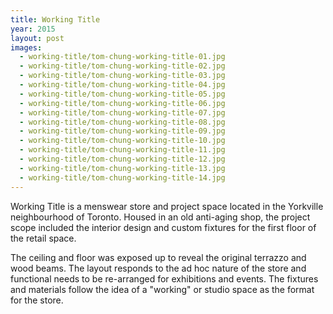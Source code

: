 ```yaml
---
title: Working Title
year: 2015
layout: post
images:
  - working-title/tom-chung-working-title-01.jpg
  - working-title/tom-chung-working-title-02.jpg
  - working-title/tom-chung-working-title-03.jpg
  - working-title/tom-chung-working-title-04.jpg
  - working-title/tom-chung-working-title-05.jpg
  - working-title/tom-chung-working-title-06.jpg
  - working-title/tom-chung-working-title-07.jpg
  - working-title/tom-chung-working-title-08.jpg
  - working-title/tom-chung-working-title-09.jpg
  - working-title/tom-chung-working-title-10.jpg
  - working-title/tom-chung-working-title-11.jpg
  - working-title/tom-chung-working-title-12.jpg
  - working-title/tom-chung-working-title-13.jpg
  - working-title/tom-chung-working-title-14.jpg
---
```


Working Title is a menswear store and project space located in the Yorkville neighbourhood of Toronto. Housed in an old anti-aging shop, the project scope included the interior design and custom fixtures for the first floor of the retail space.

The ceiling and floor was exposed up to reveal the original terrazzo and wood beams. The layout responds to the ad hoc nature of the store and functional needs to be re-arranged for exhibitions and events. The fixtures and materials follow the idea of a "working" or studio space as the format for the store.